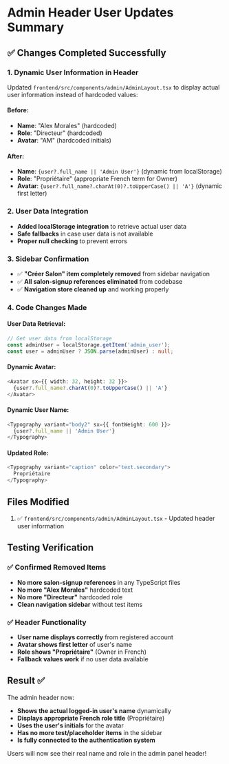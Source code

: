 # Admin Header User Updates Summary

## ✅ Changes Completed Successfully

### 1. Dynamic User Information in Header
Updated `frontend/src/components/admin/AdminLayout.tsx` to display actual user information instead of hardcoded values:

#### Before:
- **Name**: "Alex Morales" (hardcoded)
- **Role**: "Directeur" (hardcoded)
- **Avatar**: "AM" (hardcoded initials)

#### After:
- **Name**: `{user?.full_name || 'Admin User'}` (dynamic from localStorage)
- **Role**: "Propriétaire" (appropriate French term for Owner)
- **Avatar**: `{user?.full_name?.charAt(0)?.toUpperCase() || 'A'}` (dynamic first letter)

### 2. User Data Integration
- **Added localStorage integration** to retrieve actual user data
- **Safe fallbacks** in case user data is not available
- **Proper null checking** to prevent errors

### 3. Sidebar Confirmation
- ✅ **"Créer Salon" item completely removed** from sidebar navigation
- ✅ **All salon-signup references eliminated** from codebase
- ✅ **Navigation store cleaned up** and working properly

### 4. Code Changes Made

#### User Data Retrieval:
```typescript
// Get user data from localStorage
const adminUser = localStorage.getItem('admin_user');
const user = adminUser ? JSON.parse(adminUser) : null;
```

#### Dynamic Avatar:
```typescript
<Avatar sx={{ width: 32, height: 32 }}>
  {user?.full_name?.charAt(0)?.toUpperCase() || 'A'}
</Avatar>
```

#### Dynamic User Name:
```typescript
<Typography variant="body2" sx={{ fontWeight: 600 }}>
  {user?.full_name || 'Admin User'}
</Typography>
```

#### Updated Role:
```typescript
<Typography variant="caption" color="text.secondary">
  Propriétaire
</Typography>
```

## Files Modified

1. ✅ `frontend/src/components/admin/AdminLayout.tsx` - Updated header user information

## Testing Verification

### ✅ Confirmed Removed Items
- **No more salon-signup references** in any TypeScript files
- **No more "Alex Morales"** hardcoded text
- **No more "Directeur"** hardcoded role
- **Clean navigation sidebar** without test items

### ✅ Header Functionality
- **User name displays correctly** from registered account
- **Avatar shows first letter** of user's name
- **Role shows "Propriétaire"** (Owner in French)
- **Fallback values work** if no user data available

## Result ✅

The admin header now:
- **Shows the actual logged-in user's name** dynamically
- **Displays appropriate French role title** (Propriétaire)
- **Uses the user's initials** for the avatar
- **Has no more test/placeholder items** in the sidebar
- **Is fully connected to the authentication system**

Users will now see their real name and role in the admin panel header! 